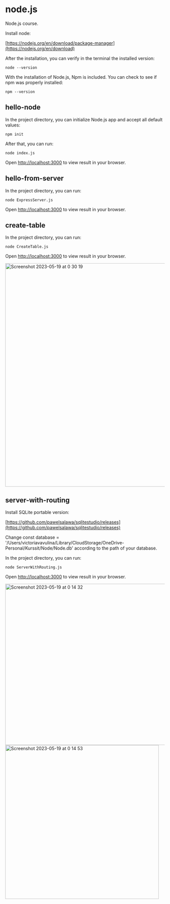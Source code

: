 # node.js
Node.js course.

Install node:

[https://nodejs.org/en/download/package-manager](https://nodejs.org/en/download)

After the installation, you can verify in the terminal the installed version:

	node --version
	
With the installation of Node.js, Npm is included. You can check to see if npm was properly installed:

	npm --version
	
## hello-node

In the project directory, you can initialize Node.js app and accept all default values:

	npm init

After that, you can run:

	node index.js

Open [http://localhost:3000](http://localhost:3000) to view result in your browser.


## hello-from-server

In the project directory, you can run:

	node ExpressServer.js

Open [http://localhost:3000](http://localhost:3000) to view result in your browser.


## create-table

In the project directory, you can run:

	node CreateTable.js

Open [http://localhost:3000](http://localhost:3000) to view result in your browser.

<img width="704" alt="Screenshot 2023-05-19 at 0 30 19" src="https://github.com/vickneee/node.js/assets/93821265/6a5aceb8-93b6-4e30-bf3d-c92bbd0b0601">

## server-with-routing

Install SQLite portable version:

[https://github.com/pawelsalawa/sqlitestudio/releases](https://github.com/pawelsalawa/sqlitestudio/releases)

Change const database = '/Users/victoriavavulina/Library/CloudStorage/OneDrive-Personal/Kurssit/Node/Node.db'
according to the path of your database.

In the project directory, you can run:

	node ServerWithRouting.js

Open [http://localhost:3000](http://localhost:3000) to view result in your browser.

<img width="508" alt="Screenshot 2023-05-19 at 0 14 32" src="https://github.com/vickneee/node.js/assets/93821265/0cea6281-c99b-48a2-a08d-8466a0e6d121">

<img width="485" alt="Screenshot 2023-05-19 at 0 14 53" src="https://github.com/vickneee/node.js/assets/93821265/bca1bb99-788b-42b5-9142-0b008a390803">


